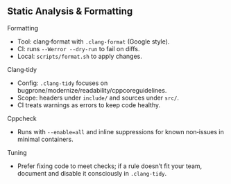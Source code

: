 ## Static Analysis & Formatting

Formatting
- Tool: clang‑format with `.clang-format` (Google style).
- CI: runs `--Werror --dry-run` to fail on diffs.
- Local: `scripts/format.sh` to apply changes.

Clang‑tidy
- Config: `.clang-tidy` focuses on bugprone/modernize/readability/cppcoreguidelines.
- Scope: headers under `include/` and sources under `src/`.
- CI treats warnings as errors to keep code healthy.

Cppcheck
- Runs with `--enable=all` and inline suppressions for known non‑issues in minimal containers.

Tuning
- Prefer fixing code to meet checks; if a rule doesn’t fit your team, document and disable it consciously in `.clang-tidy`.

